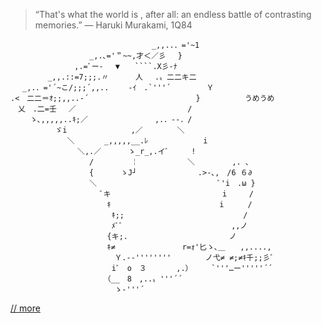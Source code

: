 > “That's what the world is , after all: an endless battle of contrasting memories.”
― Haruki Murakami, 1Q84 
```
　　　　　　　　　　　　　　　　　　　_,,..．='~1
　　　　　　　　　　 _,.､='＂~~,才＜／彡　 }
　　　　　　　　 ,.=ﾞー- 　▼　　````.X彡-ﾅ
　　　　　_,,.::=7;;;.〃　　　 人　 .〟二二キ二
　 _,.．='´~こ/;;;´,,..　　 -ｲ　.`'''´ 　 　 　Ｙ
.<　二二＝ｵ;;,,..-´　　　　　　　　　　　　    }　　　　　　うめうめ
　乂　.二=壬　 ／　　　　　　　　　　　　     /
　　 ゝ､,,,,,..ｷ;／　　　　　　　　　,.．--．/
　　　　　　ゞi　　　　　　　　 ,／　　　　 ＼
　　　　　　　 ＼　　　　_,,,,,__.ﾚ 　　 　　 　 i
　　　　　　　　　＼,.／　　　 ゝ_r_,.イﾞ　　　!
　　　　　　　　　　 /　　　　　￤　　　　　　 ＼　　　　　,. ､
　　　　　　　　　　 {　　　 ゝJ┘　　　　　 　　 .>-､,　/6 ６∂
　　　　　　　　　　 ＼　　　　　　　　　　　　　　　　 ﾞ'i　.ω }
　　　　　　　　　　　　ﾞキ　　　　　　　　　　　　　　　i　　　/
　　　　　　　　　　　　　ｷ　　　　　　　　　　　　　　 i　 　 /
　　　　　　　　　　　　　 ｷ;;　　　　　　　　　　　　　　　　/
　　　　　　　　　　　　　 ﾒﾞﾞ　　　　　　　　　　　　　　 ,,ノ
　　　　　　　　　　　　　{キ;. 　　　　　　　　　　　　　ノ
　　　　　　　　　　　　　ｷ≠　　　　　　　　　r=ｫ'匕ゝ､＿　　,,....,
　　　　　　　　　　　　　　Ｙ.--''''''''　　　　 ノ弋≠ ≠;≠ｷ千;;彡ﾞ
　　　　　　　　　　　　　 iﾞ　o　３　　　　,.）　　　`'''…ー'''''´´
　　　　　　　　　　　　　（__　8　,..〟'''´´
　　　　　　　　　　　　　　ゝ-'''´
```
[// more](http://triho.dev/)


